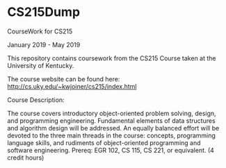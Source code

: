 # CS215Dump
CourseWork for CS215

January 2019 - May 2019

This repository contains coursework from the CS215 Course taken at the University of Kentucky. 

The course website can be found here: http://cs.uky.edu/~kwjoiner/cs215/index.html

Course Description:

  The course covers introductory object-oriented problem solving, design, and programming engineering.
  Fundamental elements of data structures and algorithm design will be addressed. An equally balanced
  effort will be devoted to the three main threads in the course: concepts, programming language skills, and
  rudiments of object-oriented programming and software engineering. Prereq: EGR 102, CS 115, CS
  221, or equivalent. (4 credit hours) 
